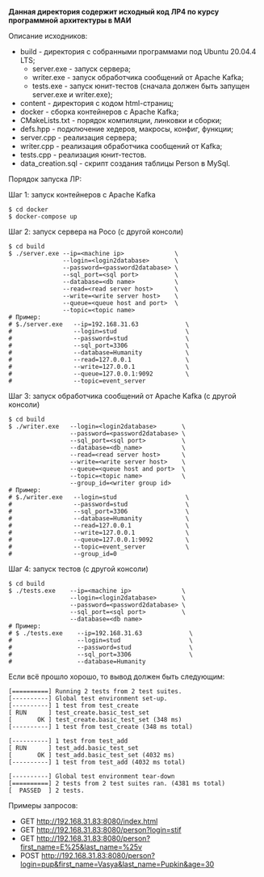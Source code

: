 **Данная директория содержит исходный код ЛР4 по курсу программной архитектуры в МАИ**

Описание исходников:

- build - директория с собранными программами под Ubuntu 20.04.4 LTS;
  - server.exe - запуск сервера;
  - writer.exe - запуск обработчика сообщений от Apache Kafka;
  - tests.exe   - запуск юнит-тестов (сначала должен быть запущен server.exe и writer.exe);
- content - директория с кодом html-страниц;
- docker - сборка контейнеров с Apache Kafka;
- CMakeLists.txt - порядок компиляции, линковки и сборки;
- defs.hpp - подключение хедеров, макросы, конфиг, функции;
- server.cpp - реализация сервера;
- writer.cpp - реализация обработчика сообщений от Kafka;
- tests.cpp - реализация юнит-тестов.
- data_creation.sql - скрипт создания таблицы Person в MySql.

Порядок запуска ЛР:

Шаг 1: запуск контейнеров с Apache Kafka

```shell
$ cd docker
$ docker-compose up
```

Шаг 2: запуск сервера на Poco (с другой консоли)

```shell
$ cd build
$ ./server.exe --ip=<machine ip>              \
               --login=<login2database>       \
               --password=<password2database> \
               --sql_port=<sql port>          \
               --database=<db name>           \
               --read=<read server host>      \
               --write=<write server host>    \
               --queue=<queue host and port>  \
               --topic=<topic name>       
# Пример:
# $./server.exe   --ip=192.168.31.63             \
#                 --login=stud                   \
#                 --password=stud                \
#                 --sql_port=3306                \
#                 --database=Humanity            \
#                 --read=127.0.0.1               \
#                 --write=127.0.0.1              \
#                 --queue=127.0.0.1:9092         \
#                 --topic=event_server 
```

Шаг 3: запуск обработчика сообщений от Apache Kafka (с другой консоли)

```shell
$ cd build
$ ./writer.exe   --login=<login2database>       \
                 --password=<password2database> \
                 --sql_port=<sql port>          \
                 --database=<db_name>           \
                 --read=<read server host>      \
                 --write=<write server host>    \
                 --queue=<queue host and port>  \
                 --topic=<topic name>           \
                 --group_id=<writer group id>
# Пример:
# $./writer.exe   --login=stud                   \
#                 --password=stud                \
#                 --sql_port=3306                \
#                 --database=Humanity            \
#                 --read=127.0.0.1               \
#                 --write=127.0.0.1              \
#                 --queue=127.0.0.1:9092         \
#                 --topic=event_server           \
#                 --group_id=0 
```

Шаг 4: запуск тестов (с другой консоли)

```shell
$ cd build
$ ./tests.exe    --ip=<machine ip>              \
                 --login=<login2database>       \
                 --password=<password2database> \
                 --sql_port=<sql port>          \
                 --database=<db name>  
# Пример:
# $ ./tests.exe    --ip=192.168.31.63             \
#                  --login=stud                   \
#                  --password=stud                \
#                  --sql_port=3306                \
#                  --database=Humanity 
```

Если всё прошло хорошо, то вывод должен быть следующим:

```shell
[==========] Running 2 tests from 2 test suites.
[----------] Global test environment set-up.
[----------] 1 test from test_create
[ RUN      ] test_create.basic_test_set
[       OK ] test_create.basic_test_set (348 ms)
[----------] 1 test from test_create (348 ms total)

[----------] 1 test from test_add
[ RUN      ] test_add.basic_test_set
[       OK ] test_add.basic_test_set (4032 ms)
[----------] 1 test from test_add (4032 ms total)

[----------] Global test environment tear-down
[==========] 2 tests from 2 test suites ran. (4381 ms total)
[  PASSED  ] 2 tests.
```

Примеры запросов:

- GET http://192.168.31.83:8080/index.html
- GET http://192.168.31.83:8080/person?login=stif
- GET http://192.168.31.83:8080/person?first_name=E%25&last_name=%25v
- POST http://192.168.31.83:8080/person?login=pup&first_name=Vasya&last_name=Pupkin&age=30
